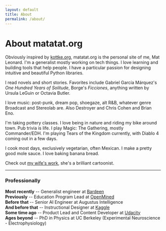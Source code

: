 ```yaml
---
layout: default
title: About
permalink: /about/
---
```


# About matatat.org

Obviously inspired by [kottke.org](https://kottke.org), matatat.org is the personal site of me, Mat Leonard. I'm a generalist mostly working on tech things. I love learning and building tools that help people. I have a particular passion for designing intuitive and beautiful Python libraries.

I read novels and short stories. Favorites include Gabriel García Márquez's *One Hundred Years of Solitude*, Borge's *Ficciones*, anything written by Ursula LeGuin or Octavia Butler.

I love music: post-punk, dream pop, shoegaze, alt R&B, whatever genre Broadcast and Stereolab are. Also Destroyer and Chris Cohen and Brian Eno.

I'm taking pottery classes. I love being in nature and riding my bike around town. Pub trivia is life. I play Magic: The Gathering, mostly Commander/EDH. I'm playing Tears of the Kingdom currently, with Diablo 4 coming out in a few days.

I cook most days, exclusively vegetarian, often Mexican. I make a pretty good mole sauce. I love baking banana bread.

Check out [my wife's work](https://www.erikasjule.com), she's a brilliant cartoonist.

---

### Professionally
**Most recently** -- Generalist engineer at [Bardeen](https://bardeen.ai)  
**Previously** -- Education Program Lead at [OpenMined](https://www.openmined.org/)  
**Before that** -- Senior AI Engineer at Augustus Intelligence  
**And before that** -- Instructional Designer at [Kaggle](https://www.kaggle.com)  
**Some time ago** -- Product Lead and Content Developer at [Udacity](https://www.udacity.com)  
**Ages beyond** -- PhD in Physics at UC Berkeley (Experimental Neuroscience - Electrophysiology)  
